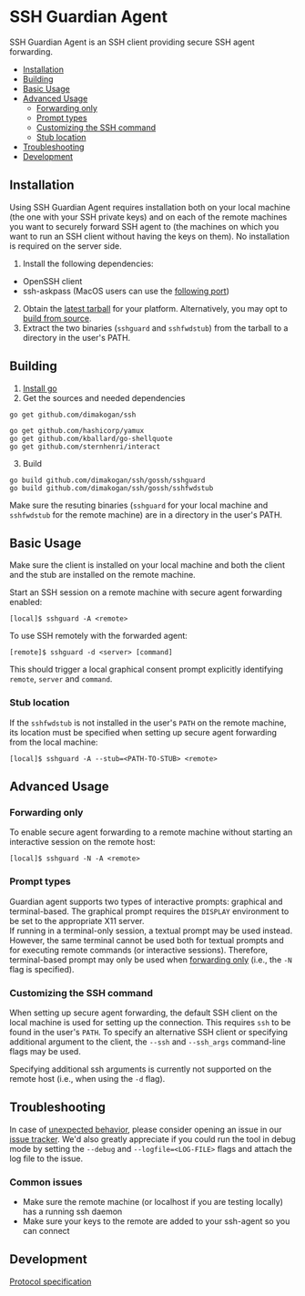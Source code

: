 # SSH Guardian Agent

SSH Guardian Agent is an SSH client providing secure SSH agent forwarding.

* [Installation](#installation)
* [Building](#building)
* [Basic Usage](#basic-usage)
* [Advanced Usage](#advanced-usage)
   * [Forwarding only](#forwarding-only)
   * [Prompt types](#prompt-types)
   * [Customizing the SSH command](#customizing-the-ssh-command)
   * [Stub location](#stub-location)
* [Troubleshooting](#troubleshooting)
* [Development](#development)

## Installation
Using SSH Guardian Agent requires installation both on your local machine (the one with your SSH private keys) and on each of the remote machines you want to securely forward SSH agent to (the machines on which you want to run an SSH client without having the keys on them). No installation is required on the server side.

1. Install the following dependencies:
  * OpenSSH client
  * ssh-askpass (MacOS users can use the [following port](https://github.com/theseal/ssh-askpass))
2. Obtain the [latest tarball](https://github.com/dimakogan/ssh/releases/latest) for your platform. 
Alternatively, you may opt to [build from source](#building).
3. Extract the two binaries (`sshguard` and `sshfwdstub`) from the tarball to a directory in the user's PATH.

## Building
1. [Install go](https://golang.org/doc/install)
2. Get the sources and needed dependencies
```
go get github.com/dimakogan/ssh

go get github.com/hashicorp/yamux
go get github.com/kballard/go-shellquote
go get github.com/sternhenri/interact
```
3. Build
```
go build github.com/dimakogan/ssh/gossh/sshguard
go build github.com/dimakogan/ssh/gossh/sshfwdstub
```
Make sure the resuting binaries (`sshguard` for your local machine and `sshfwdstub` for the remote machine)
are in a directory in the user's PATH.

## Basic Usage

Make sure the client is installed on your local machine and both the client and the stub
are installed on the remote machine.

Start an SSH session on a remote machine with secure agent forwarding enabled:

```
[local]$ sshguard -A <remote>
```  


To use SSH remotely with the forwarded agent:
```
[remote]$ sshguard -d <server> [command]
```

This should trigger a local graphical consent prompt explicitly identifying `remote`, `server` and `command`.

### Stub location

If the `sshfwdstub` is not installed in the user's `PATH` on the remote machine, its location must be specified when setting up secure agent forwarding from the local machine:

```
[local]$ sshguard -A --stub=<PATH-TO-STUB> <remote>
```

## Advanced Usage

### Forwarding only
To enable secure agent forwarding to a remote machine without starting an interactive session on the remote host:

```
[local]$ sshguard -N -A <remote>
```

### Prompt types

Guardian agent supports two types of interactive prompts: graphical and terminal-based.
The graphical prompt requires the `DISPLAY` environment to be set to the appropriate X11 server.  
If running in a terminal-only session, a textual prompt may be used instead. However, the same terminal cannot be used both for textual prompts and for executing remote commands (or interactive sessions).
Therefore, terminal-based prompt may only be used when [forwarding only](#forwarding-only) (i.e., the `-N` flag is specified).

### Customizing the SSH command

When setting up secure agent forwarding, the default SSH client on the local machine is used for setting up the connection. This requires `ssh` to be found in the user's `PATH`. To specify an alternative SSH client or specifying additional argument to the client, the `--ssh` and `--ssh_args` command-line flags may be used. 

Specifying additional ssh arguments is currently not supported on the remote host (i.e., when using the `-d` flag).  

## Troubleshooting

In case of [unexpected behavior](https://en.wikipedia.org/wiki/Bug_(software)), please consider opening an issue in our [issue tracker](https://github.com/dimakogan/ssh/issues).
We'd also greatly appreciate if you could run the tool in debug mode by setting the `--debug` and `--logfile=<LOG-FILE>` flags and attach the log file to the issue.

### Common issues

* Make sure the remote machine (or localhost if you are testing locally) has a running ssh daemon
* Make sure your keys to the remote are added to your ssh-agent so you can connect

## Development
[Protocol specification](doc/protocol.md)
